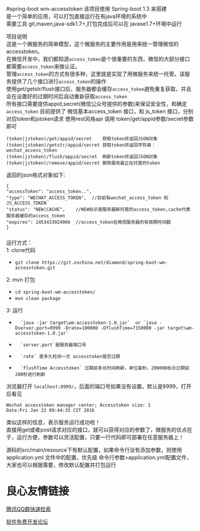 #spring-boot wm-accesstoken
该项目使用 Spring-boot 1.3 来搭建   
是一个简单的应用，可以打包直接运行在有java环境的系统中   
需要工具  git,maven,java-sdk1.7+,打包完成后可以在 javase1.7+环境中运行   

项目说明    
这是一个微服务的简单模型，这个微服务的主要作用是用来统一管理微信的accesstoken。    
在微信开发中，我们都知道`access_token`是个很重要的东西，微信的大部分接口都需要`access_token`来做认证。    
管理`access_token`的方式有很多种，这里就是实现了用微服务来统一托管。该服务提供了几个接口进行`access_token`的操作    
使用get/getstr/flush接口后，服务器都会缓存`access_token`避免重复获取，并且会在设置好的过期时间后自动重新获取`access_token`    
所有接口需要提供appid,secret(微信公众号提供的参数)来保证安全性，和确定`access_token`
目前提供了 微信基本access_token 接口，和 js_token 接口，分别对应token和jstoken请求   使用rest风格api  调用 token/get/appid参数/secret参数 即可 

	(token|jstoken)/get/appid/secret	获取token并返回JSON对象
	(token|jstoken)/getstr/appid/secret	获取token并返回字符串：  wechat_access_token
	(token|jstoken)/flush/appid/secret	刷新token并返回JSON对象
	(token|jstoken)/remove/appid/secret	删除服务器正在托管的token

	
	
返回的json格式对象如下:
	
	{
    "accessToken": "access_token..",
    "type": "WECHAT_ACCESS_TOKEN",  //目前有wechat_access_token 和 JS_ACCESS_TOKEN
    "status": "NEW|CACHE",    //NEW标示是服务器新托管的access_token,cache代表服务器缓存的access_token
    "expires": 1453433924966  //access_token在微信服务器的有效期时间戳
	}	
    
###    

运行方式：    
1: clone代码
*    `git clone https://git.oschina.net/diamond/spring-boot-wm-accesstoken.git`    

2: mvn 打包
*	`cd spring-boot-wm-accesstoken/ `
*	`mvn clean package`
	
3: 运行    

*       `java -jar target\wm-accesstoken-1.0.jar`  or `java -Dserver.port=9999 -Drate=100000 -DflushTime=7150000 -jar target\wm-accesstoken-1.0.jar`  
*		`server.port`是服务器端口号  
*		`rate` 是多久检测一次 accesstoken是否过期  
*		`flushTime Accesstoken` 过期前多长时间刷新，单位毫秒，200000标示过期前200秒进行刷新  

浏览器打开 `localhost:8999/`，后面的端口号如果没有设置，默认是8999，打开后看见    

	Wechat accesstoken manager center; Accesstoken size: 1
	Date:Fri Jan 22 09:44:35 CST 2016
类似这样的信息，表示服务运行成功啦！    
直接用get或者post请求对应的接口，就可以获得对应的参数了，微服务的优点在于，运行方便，参数可以灵活配置，只要一行代码即可部署在任意服务器上！    

源码的src/main/resource下有默认配置，如果命令行没有添加参数，则使用 application.yml 文件中的配置，优先级  命令行参数>application.yml配置文件，大家也可以根据需要，修改默认配置并打包运行

 # 良心友情链接

[腾讯QQ群快速检索](http://u.720life.cn/s/8cf73f7c)

[软件免费开发论坛](http://u.720life.cn/s/bbb01dc0)